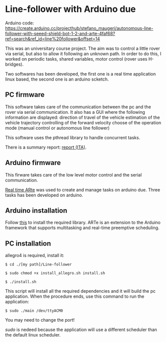 # Line-follower with Arduino due

Arduino code: https://create.arduino.cc/projecthub/stefano_maugeri/autonomous-line-follower-with-seeed-shield-bot-1-2-and-arte-4faf68?ref=search&ref_id=line%20follower&offset=14

This was an universitary course project.
The aim was to control a little rover via serial, but also to allow it following an unknown path. In order to do this, I worked on periodic tasks, shared variables, motor control (rover uses H-bridges).

Two softwares has been developed, the first one is a real time application linux based, the second one is an arduino scketch.


## PC firmware
This software takes care of the communication between the pc and the rover via serial communication.
It also has a GUI where the following information are displayed:
  direction of travel of the vehicle
  estimation of the vehicle trajectory
  controlling of the forward velocity
  choose of the operation mode (manual control or autonomous line follower)

This software uses the pthread library to handle concurrent tasks.

There is a summary report: [report (ITA)](Report_ita.pdf).


## Arduino firmware
This firware takes care of the low level motor control and the serial communication.

[Real time ARte](http://arte.retis.santannapisa.it/) was used to create and manage tasks on arduino due. Three tasks has been developed on arduino.


## Arduino installation
Follow [this](http://arte.retis.santannapisa.it/getting_started.html) to install the required library. ARTe is an extension to the Arduino framework that supports multitasking and real-time preemptive scheduling.

## PC installation
allegro4 is required, install it:

```
$ cd ./[my path]/Line-follower
```
```
$ sudo chmod +x install_allegro.sh install.sh
```
```
$ ./install.sh
```

This script will install all the required dependencies and it will build the pc application. 
When the procedure ends, use this command to run the application:

```
$ sudo ./main /dev/ttyACM0
```

You may need to change the port!

_sudo_ is nedeed because the application will use a different scheduler than the default linux scheduler.





